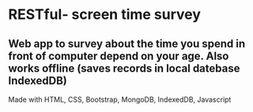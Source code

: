 # RESTful- screen time survey
## Web app to survey about the time you spend in front of computer depend on your age. Also works offline (saves records in local datebase IndexedDB)
Made with HTML, CSS, Bootstrap, MongoDB, IndexedDB, Javascript

